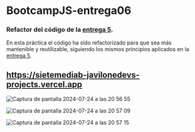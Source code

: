 # BootcampJS-entrega06

### Refactor del código de la <a href="https://github.com/Javilone/Bootcamp-JS-Lemoncode/tree/main/BootcampJS-entrega-05-b">entrega 5</a>.

En esta práctica el código ha sido refactorizado para que sea más mantenible y reutilizable, siguiendo los mismos principios aplicados en la <a href="https://github.com/Javilone/Bootcamp-JS-Lemoncode/tree/main/BootcampJS-entrega-05-b">entrega 5</a>.

## https://sietemediab-javilonedevs-projects.vercel.app

![Captura de pantalla 2024-07-24 a las 20 56 55](https://github.com/user-attachments/assets/03b5a126-a6a6-4c33-acce-a9043d3fa93b)

![Captura de pantalla 2024-07-24 a las 20 57 09](https://github.com/user-attachments/assets/acac6d0a-4d4d-4072-a12b-05cf967681ca)

![Captura de pantalla 2024-07-24 a las 20 57 15](https://github.com/user-attachments/assets/8ae484f8-8383-46b2-9e7b-ca95b05d21c2)
